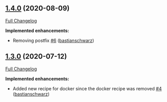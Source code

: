 ## [1.4.0](https://github.com/codenamephp/chef.workstation.chef/tree/1.4.0) (2020-08-09)

[Full Changelog](https://github.com/codenamephp/chef.workstation.chef/compare/1.3.0...1.4.0)

**Implemented enhancements:**

- Removing postfix [\#6](https://github.com/codenamephp/chef.workstation.chef/pull/6) ([bastianschwarz](https://github.com/bastianschwarz))

## [1.3.0](https://github.com/codenamephp/chef.workstation.chef/tree/1.3.0) (2020-07-12)

[Full Changelog](https://github.com/codenamephp/chef.workstation.chef/compare/1.2.0...1.3.0)

**Implemented enhancements:**

- Added new recipe for docker since the docker recipe was removed [\#4](https://github.com/codenamephp/chef.workstation.chef/pull/4) ([bastianschwarz](https://github.com/bastianschwarz))

